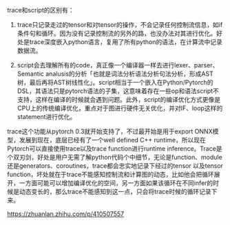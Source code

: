 trace和script的区别有：

1. trace只记录走过的tensor和对tensor的操作，不会记录任何控制流信息，如if条件句和循环。因为没有记录控制流的另外的路，也没办法对其进行优化。好处是trace深度嵌入python语言，复用了所有python的语法，在计算流中记录数据流。

2. script会去理解所有的code，真正像一个编译器一样去进行lexer、parser、Semantic analusis的分析「也就是词法分析语法分析句法分析，形成AST树，最后再将AST树线性化」。script相当于一个嵌入在Python/Pytorch的DSL，其语法只是pytorch语法的子集，这意味着存在一些op和语法script不支持，这样在编译的时候就会遇到问题。此外，script的编译优化方式更像是CPU上的传统编译优化，重点对于图进行硬件无关优化，并对IF、loop这样的statement进行优化。


trace这个功能从pytorch 0.3就开始支持了，不过最开始是用于export ONNX模型，发展到现在，底层已经有了一个well defined C++ runtime，所以现在Pytorch可以直接使用trace以及trace function进行runtime inference。Trace是个双刃剑，好处是用户无需了解python代码个中细节，无论是function、module还是generators、coroutines，trace都会忠实地记录下经过的tensor 以及tensor function，坏处就在于trace不能感知控制流和计算图的动态，比如他会把循环展开，一方面可能可以增加编译优化的空间，另一方面如果该循环在不同infer的时候是动态变长的，那么trace不能感知到这一点，只会将trace时候的循环记录下来。






https://zhuanlan.zhihu.com/p/410507557